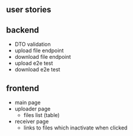 ## user stories

## backend
+ DTO validation
+ upload file endpoint
+ download file endpoint
+ upload e2e test
+ download e2e test

## frontend
+ main page
+ uploader page
  + files list (table)
+ receiver page
  + links to files which inactivate when clicked

